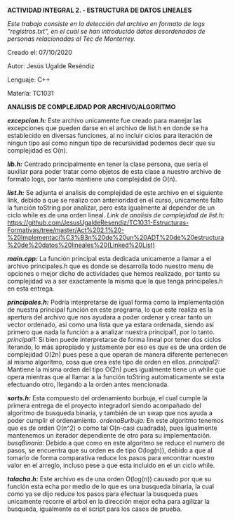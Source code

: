 **ACTIVIDAD INTEGRAL 2. - ESTRUCTURA DE DATOS LINEALES**

*Este trabajo consiste en la detección del archivo en formato de logs "registros.txt", en el cual se han introducido datos desordenados de personas relacionadas al Tec de Monterrey.*

Creado el: 07/10/2020

Autor: Jesús Ugalde Reséndiz

Lenguaje: C++

Matería: TC1031

**ANALISIS DE COMPLEJIDAD POR ARCHIVO/ALGORITMO**

***excepcion.h:*** Este archivo unicamente fue creado para manejar las excepciones que pueden darse en el archivo de list.h en donde se ha establecido en diversas funciones, al no incluir ciclos para iteración de ningun tipo así como ningun tipo de recursividad podemos decir que su complejidad es O(n).

***lib.h:*** Centrado principalmente en tener la clase persona, que sería el auxiliar para poder tratar como objetos de esta clase a nuestro archivo de formato logs, por tanto mantiene una complejidad de O(n).

***list.h:*** Se adjunta el analisis de complejidad de este archivo en el siguiente link, debido a que se realizo con anterioridad en el curso, unicamente falto la función toString por analizar, pero esta igualmente al depender de un ciclo while es de una orden lineal.
*Link de analisis de complejidad de list.h:*
https://github.com/JesusUgaldeResendiz/TC1031-Estructuras-Formativas/tree/master/Act%202.1%20-%20Implementaci%C3%B3n%20de%20un%20ADT%20de%20estructura%20de%20datos%20lineales%20(Linked%20List)

***main.cpp:*** La función principal esta dedicada unicamente a llamar a el archivo principales.h que es donde se desarrolla todo nuestro menu de opciones o mejor dicho de actividades que hemos realizado, por tanto su complejidad va a ser exactamente la misma que la que tenga principales.h en esta entrega.

***principales.h:*** Podría interpretarse de igual forma como la implementación de nuestra principal función en este programa, lo que este realiza es la apertura del archivo que nos ayudara a poder ordenar y crear tanto un vector ordenado, así como una lista que ya estara ordenada, siendo así primero que nada la función a a analizar nuestra principal1, por lo tanto.
*principal1:* Si bien puede interpretarse de forma lineal por tener dos ciclos iterando, lo más apropiado y justamente por eso es que es de una orden de complejidad O(2n) pues pese a que operan de manera diferente pertenecen al mismo algoritmo, cosa que crea este tipo de orden en ellos.
*principal2:* Mantiene la misma orden del tipo O(2n) pues igualmente tiene un while que opera mientras que al llamar a la función toString automaticamente se esta efectuando otro, llegando a la orden antes mencionada.

***sorts.h:*** Esta compuesto del ordenamiento burbuja, el cual cumple la primera entrega de el proyecto integradorl siendo acompañado del algoritmo de busqueda binaria, y también de un swap que nos ayuda a poder cumplir el ordenamiento.
*ordenaBurbuja:* En este algoritmo tenemos que es de orden O(n^2) o como tal O(n-casi cuadrada), pues igualmente mantenemos un iterador dependiente de otro para su implementación.
*busqBinaria:* Debido a que como en este algoritmo se reduce el numero de pasos, se encuentra que su orden es de tipo O(log(n)), debido a que al tomarlo de forma comparativa reduce los pasos para encontrar nuestro valor en el arreglo, incluso pese a que esta incluido en el un ciclo while.

***talacha.h:*** Este archivo es de una orden O(log(n)) causado por que su función esta echa por medio de lo que es una busqueda binaria, la cual como ya se dijo reduce los pasos para efectuar la busqueda pues unicamente recorre el arbol en la dirección mejor echa para agilizar la busqueda, igualmente es el script para los casos de prueba.
